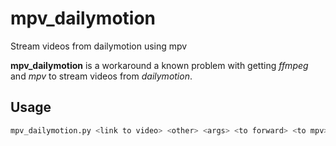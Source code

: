 # mpv_dailymotion
Stream videos from dailymotion using mpv

**mpv_dailymotion** is a workaround a known problem with getting *ffmpeg* and *mpv* to stream videos from *dailymotion*. 

## Usage

```sh
mpv_dailymotion.py <link to video> <other> <args> <to forward> <to mpv>
``` 
